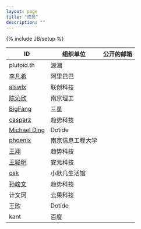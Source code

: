 ```yaml
---
layout: page
title: "成员"
description: ""
---
```

{% include JB/setup %}

|ID | 组织单位 | 公开的邮箱|
| ---------- | ------ | -----------------------|
| plutoid.th | 浪潮 |  |
| [李凡希](http://www.freemindworld.com) |阿里巴巴 | |
| [alswlx](http://dddspace.com) | 联创科技 |  |
| [陈沁欣](http://www.followstars.cn) | 南京理工 |  |
| [BigFang](http://bigfang.net) | 三星 |  |
| [casparz](http://www.zhangzhibo.net) | 趋势科技 |  |
| [Michael Ding](https://github.com/yandy) | Dotide |  |
| [phoenix](http://blog.phoenixlzx.com) | 南京信息工程大学 | |
| [王翔](http://xiang_wang.intscan.org/wordpress/) | 趋势科技 |  |
| [王聪明](http://wangcongming.info/)| 安元科技| |
| [osk](http://www.goto-linux.com)| 小默几生活馆 | |
| [孙峻文](http://www.sunjw.us)| 趋势科技 ||
| 计文珂 | 云果科技 |  |
| 王欣 | Dotide |  |
| kant | 百度 | |
